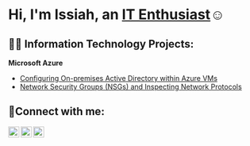 <h1>Hi, I'm Issiah, an <a href="https://linkedin.com/in/Josh">IT Enthusiast</a>☺</h1>

<h2>👨‍💻 Information Technology Projects:</h2>

<b>Microsoft Azure</b>
  - [Configuring On-premises Active Directory within Azure VMs](https://github.com/issiahgaines/configure-ad)
  - [Network Security Groups (NSGs) and Inspecting Network Protocols](https://github.com/issiahgaines/azure-network-protocols)



<h2>🤳Connect with me:</h2>

[<img align="left" alt="Josh | Twitter" width="22px" src="https://cdn.jsdelivr.net/npm/simple-icons@v3/icons/twitter.svg" />][twitter]
[<img align="left" alt="Josh | LinkedIn" width="22px" src="https://cdn.jsdelivr.net/npm/simple-icons@v3/icons/linkedin.svg" />][linkedin]
[<img align="left" alt="Josh | Instagram" width="22px" src="https://cdn.jsdelivr.net/npm/simple-icons@v3/icons/instagram.svg" />][instagram]

[twitter]: https://twitter.com/Josh
[instagram]: https://www.instagram.com/Josh
[linkedin]: https://linkedin.com/in/Josh
